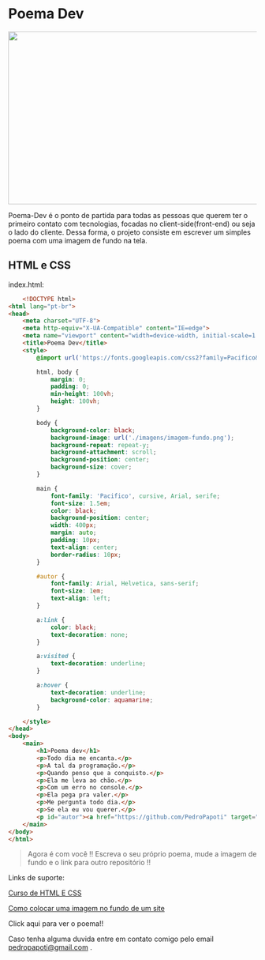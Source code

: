 # Poema Dev
<p aling="center">
    <img  width="650" height="350" src="./imagens/logo-poema.png">
</p>

Poema-Dev é o ponto de partida para todas as pessoas que querem ter o primeiro contato com tecnologias, focadas no 
client-side(front-end) ou seja o lado do cliente. Dessa forma, o projeto consiste em escrever um simples poema com uma imagem de fundo na tela.

## HTML e CSS

index.html:

```html
    <!DOCTYPE html>
<html lang="pt-br">
<head>
    <meta charset="UTF-8">
    <meta http-equiv="X-UA-Compatible" content="IE=edge">
    <meta name="viewport" content="width=device-width, initial-scale=1.0">
    <title>Poema Dev</title>
    <style>
        @import url('https://fonts.googleapis.com/css2?family=Pacifico&display=swap');

        html, body {
            margin: 0;
            padding: 0;
            min-height: 100vh;
            height: 100vh;
        }

        body {
            background-color: black;
            background-image: url('./imagens/imagem-fundo.png');
            background-repeat: repeat-y;
            background-attachment: scroll;
            background-position: center;
            background-size: cover;
        }

        main {
            font-family: 'Pacifico', cursive, Arial, serife;
            font-size: 1.5em;
            color: black;
            background-position: center;
            width: 400px;
            margin: auto;
            padding: 10px;
            text-align: center;
            border-radius: 10px;
        }

        #autor {
            font-family: Arial, Helvetica, sans-serif;
            font-size: 1em;
            text-align: left;
        }

        a:link {
            color: black;
            text-decoration: none;
        }

        a:visited {
            text-decoration: underline;
        }

        a:hover {
            text-decoration: underline;
            background-color: aquamarine; 
        }

    </style>
</head>
<body>
    <main>
        <h1>Poema dev</h1>
        <p>Todo dia me encanta.</p>
        <p>A tal da programação.</p>
        <p>Quando penso que a conquisto.</p>
        <p>Ela me leva ao chão.</p>
        <p>Com um erro no console.</p>
        <p>Ela pega pra valer.</p>
        <p>Me pergunta todo dia.</p>
        <p>Se ela eu vou querer.</p>
        <p id="autor"><a href="https://github.com/PedroPapoti" target="_blank">AUTOR: Pedro Papoti Calazans</a></p>
    </main>
</body>
</html>
```
> Agora é com você !! Escreva o seu próprio poema, mude a imagem de fundo e o link para outro repositório !! 

Links de suporte: 

[Curso de HTML E CSS](https://www.youtube.com/watch?v=Ejkb_YpuHWs&list=PLHz_AreHm4dkZ9-atkcmcBaMZdmLHft8n)

[Como colocar uma imagem no fundo de um site](https://www.youtube.com/watch?v=9hV5oXi80-A&list=PLHz_AreHm4dmcAviDwiGgHbeEJToxbOpZ&index=13) 

Click aqui para ver o poema!!

Caso tenha alguma duvida entre em contato comigo pelo email pedropapoti@gmail.com .





